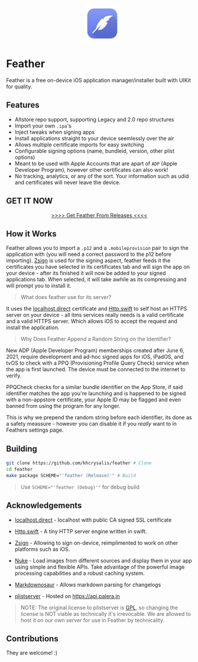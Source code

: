 <div align="center">
    <img width="100" height="100" src="Images/512@2x.png" style="margin-right: -15px;">
</div>
<h1>Feather</h1>
<p>
    Feather is a free on-device iOS application manager/installer built with UIKit for quality.
</p>





## Features
- Altstore repo support, supporting Legacy and 2.0 repo structures
- Import your own `.ipa`'s
- Inject tweaks when signing apps
- Install applications straight to your device seemlessly over the air
- Allows multiple certificate imports for easy switching
- Configurable signing options (name, bundleid, version, other plist options)
- Meant to be used with Apple Accounts that are apart of `ADP` (Apple Developer Program), however other certificates can also work!
- No tracking, analytics, or any of the sort. Your information such as udid and certificates will never leave the device.

## GET IT NOW

<p align="center">
<a href="https://github.com/khcrysalis/feather/releases">>>>> Get Feather From Releases <<<<</a>
</p>

## How it Works

Feather allows you to import a `.p12` and a `.mobileprovision` pair to sign the application with (you will need a correct password to the p12 before importing). [Zsign]() is used for the signing aspect, feather feeds it the certificates you have selected in its certificates tab and will sign the app on your device - after its finished it will now be added to your signed applications tab. When selected, it will take awhile as its compressing and will prompt you to install it.

> What does feather use for its server?

It uses the [localhost.direct](https://github.com/Upinel/localhost.direct) certificate and [Http.swift](https://swiftpackageindex.com/BiAtoms/Http.swift) to self host an HTTPS server on your device - all itms services really needs is a valid certificate and a valid HTTPS server. Which allows iOS to accept the request and install the application.

> Why Does Feather Append a Random String on the Identifier?

New ADP (Apple Developer Program) memberships created after June 6, 2021, require development and ad-hoc signed apps for iOS, iPadOS, and tvOS to check with a PPQ (Provisioning Profile Query Check) service when the app is first launched. The device must be connected to the internet to verify.

PPQCheck checks for a similar bundle identifier on the App Store, if said identifier matches the app you're launching and is happened to be signed with a non-appstore certificate, your Apple ID may be flagged and even banned from using the program for any longer.

This is why we prepend the random string before each identifier, its done as a safety meassure - however you can disable it if you *really* want to in Feathers settings page.

## Building

```sh
git clone https://github.com/khcrysalis/feather # Clone
cd feather
make package SCHEME="'feather (Release)'" # Build
```
> Use `SCHEME="'feather (Debug)'"` for debug build

## Acknowledgements

- [localhost.direct](https://github.com/Upinel/localhost.direct) - localhost with public CA signed SSL certificate
- [Http.swift](https://github.com/BiAtoms/Http.swift) - A tiny HTTP server engine written in swift.
- [Zsign](https://github.com/zhlynn/zsign) - Allowing to sign on-device, reimplimented to work on other platforms such as iOS.
- [Nuke](https://github.com/kean/Nuke) - Load images from different sources and display them in your app using simple and flexible APIs. Take advantage of the powerful image processing capabilities and a robust caching system.
- [Markdownosaur](https://github.com/christianselig/Markdownosaur) - Allows markdown parsing for changelogs

- [plistserver](https://github.com/QuickSign-Team/plistserver) - Hosted on https://api.palera.in
> NOTE: The original license to plistserver is [GPL](https://github.com/nekohaxx/plistserver/commit/b207a76a9071a695d8b498db029db5d63a954e53), so changing the license is NOT viable as technically it's irrevocable. We are allowed to host it on our own server for use in Feather by technicality. 

## Contributions

They are welcome! :)
